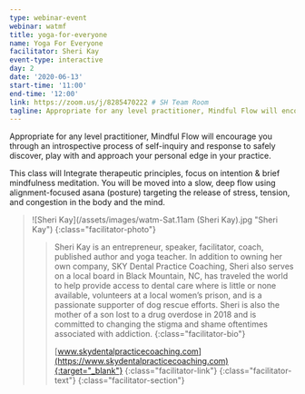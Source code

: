 ```yaml
---
type: webinar-event
webinar: watmf
title: yoga-for-everyone
name: Yoga For Everyone
facilitator: Sheri Kay
event-type: interactive
day: 2
date: '2020-06-13'
start-time: '11:00'
end-time: '12:00'
link: https://zoom.us/j/8285470222 # SH Team Room
tagline: Appropriate for any level practitioner, Mindful Flow will encourage you through an introspective process of self-inquiry and response to safely discover, play with and approach your personal edge in your practice.
---
```


Appropriate for any level practitioner, Mindful Flow will encourage you through an introspective process of self-inquiry and response to safely discover, play with and approach your personal edge in your practice.

This class will Integrate therapeutic principles, focus on intention & brief mindfulness meditation. You will be moved into a slow, deep flow using alignment-focused asana (posture) targeting the release of stress, tension, and congestion in the body and the mind.

> ![Sheri Kay](/assets/images/watm-Sat.11am (Sheri Kay).jpg "Sheri Kay")
> {:class="facilitator-photo"}
>
> > Sheri Kay is an entrepreneur, speaker, facilitator, coach, published author and yoga teacher. In addition to owning her own company, SKY Dental Practice Coaching, Sheri also  serves on a local board in Black Mountain, NC,  has traveled the world to help provide access to dental care where is little or none available, volunteers at a local women’s prison, and is a passionate supporter of dog rescue efforts. Sheri is also the mother of a son lost to a drug overdose in 2018 and is committed to changing the stigma and shame oftentimes associated with addiction.
> > {:class="facilitator-bio"}
> >
> > [www.skydentalpracticecoaching.com](https://www.skydentalpracticecoaching.com){:target="_blank"}
> > {:class="facilitator-link"}
> {:class="facilitator-text"}
{:class="facilitator-section"}
